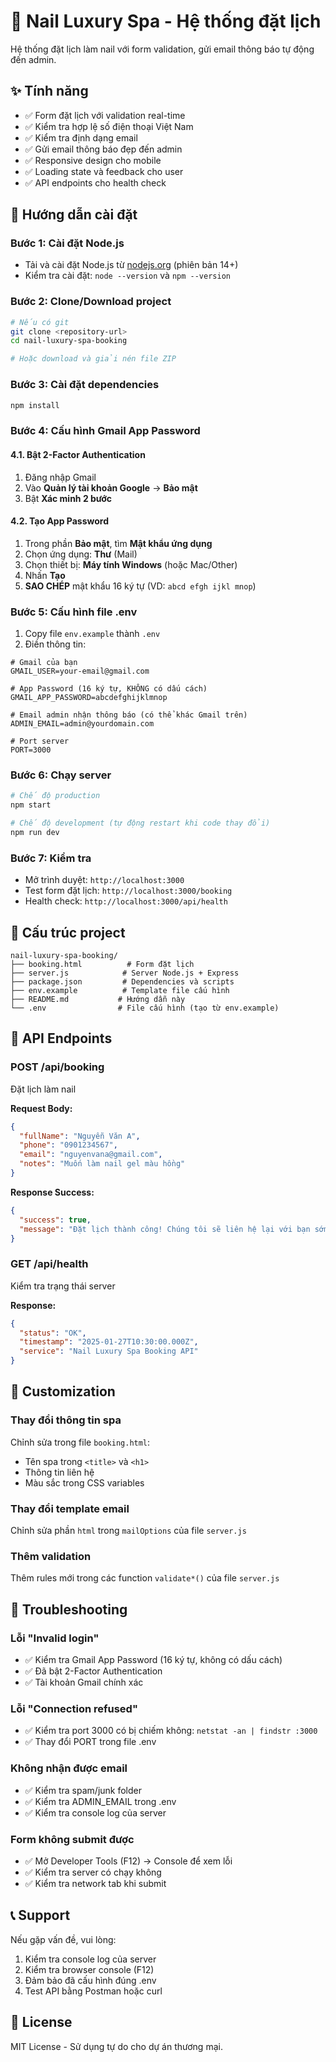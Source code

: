 # 🎨 Nail Luxury Spa - Hệ thống đặt lịch

Hệ thống đặt lịch làm nail với form validation, gửi email thông báo tự động đến admin.

## ✨ Tính năng

- ✅ Form đặt lịch với validation real-time
- ✅ Kiểm tra hợp lệ số điện thoại Việt Nam
- ✅ Kiểm tra định dạng email
- ✅ Gửi email thông báo đẹp đến admin
- ✅ Responsive design cho mobile
- ✅ Loading state và feedback cho user
- ✅ API endpoints cho health check

## 🚀 Hướng dẫn cài đặt

### Bước 1: Cài đặt Node.js
- Tải và cài đặt Node.js từ [nodejs.org](https://nodejs.org/) (phiên bản 14+)
- Kiểm tra cài đặt: `node --version` và `npm --version`

### Bước 2: Clone/Download project
```bash
# Nếu có git
git clone <repository-url>
cd nail-luxury-spa-booking

# Hoặc download và giải nén file ZIP
```

### Bước 3: Cài đặt dependencies
```bash
npm install
```

### Bước 4: Cấu hình Gmail App Password

#### 4.1. Bật 2-Factor Authentication
1. Đăng nhập Gmail
2. Vào **Quản lý tài khoản Google** → **Bảo mật**
3. Bật **Xác minh 2 bước**

#### 4.2. Tạo App Password
1. Trong phần **Bảo mật**, tìm **Mật khẩu ứng dụng**
2. Chọn ứng dụng: **Thư** (Mail)
3. Chọn thiết bị: **Máy tính Windows** (hoặc Mac/Other)
4. Nhấn **Tạo**
5. **SAO CHÉP** mật khẩu 16 ký tự (VD: `abcd efgh ijkl mnop`)

### Bước 5: Cấu hình file .env
1. Copy file `env.example` thành `.env`
2. Điền thông tin:

```env
# Gmail của bạn
GMAIL_USER=your-email@gmail.com

# App Password (16 ký tự, KHÔNG có dấu cách)
GMAIL_APP_PASSWORD=abcdefghijklmnop

# Email admin nhận thông báo (có thể khác Gmail trên)
ADMIN_EMAIL=admin@yourdomain.com

# Port server
PORT=3000
```

### Bước 6: Chạy server
```bash
# Chế độ production
npm start

# Chế độ development (tự động restart khi code thay đổi)
npm run dev
```

### Bước 7: Kiểm tra
- Mở trình duyệt: `http://localhost:3000`
- Test form đặt lịch: `http://localhost:3000/booking`
- Health check: `http://localhost:3000/api/health`

## 📁 Cấu trúc project

```
nail-luxury-spa-booking/
├── booking.html          # Form đặt lịch
├── server.js            # Server Node.js + Express
├── package.json         # Dependencies và scripts
├── env.example          # Template file cấu hình
├── README.md           # Hướng dẫn này
└── .env                # File cấu hình (tạo từ env.example)
```

## 🔧 API Endpoints

### POST /api/booking
Đặt lịch làm nail

**Request Body:**
```json
{
  "fullName": "Nguyễn Văn A",
  "phone": "0901234567",
  "email": "nguyenvana@gmail.com",
  "notes": "Muốn làm nail gel màu hồng"
}
```

**Response Success:**
```json
{
  "success": true,
  "message": "Đặt lịch thành công! Chúng tôi sẽ liên hệ lại với bạn sớm nhất."
}
```

### GET /api/health
Kiểm tra trạng thái server

**Response:**
```json
{
  "status": "OK",
  "timestamp": "2025-01-27T10:30:00.000Z",
  "service": "Nail Luxury Spa Booking API"
}
```

## 🎨 Customization

### Thay đổi thông tin spa
Chỉnh sửa trong file `booking.html`:
- Tên spa trong `<title>` và `<h1>`
- Thông tin liên hệ
- Màu sắc trong CSS variables

### Thay đổi template email
Chỉnh sửa phần `html` trong `mailOptions` của file `server.js`

### Thêm validation
Thêm rules mới trong các function `validate*()` của file `server.js`

## 🐛 Troubleshooting

### Lỗi "Invalid login"
- ✅ Kiểm tra Gmail App Password (16 ký tự, không có dấu cách)
- ✅ Đã bật 2-Factor Authentication
- ✅ Tài khoản Gmail chính xác

### Lỗi "Connection refused"
- ✅ Kiểm tra port 3000 có bị chiếm không: `netstat -an | findstr :3000`
- ✅ Thay đổi PORT trong file .env

### Không nhận được email
- ✅ Kiểm tra spam/junk folder
- ✅ Kiểm tra ADMIN_EMAIL trong .env
- ✅ Kiểm tra console log của server

### Form không submit được
- ✅ Mở Developer Tools (F12) → Console để xem lỗi
- ✅ Kiểm tra server có chạy không
- ✅ Kiểm tra network tab khi submit

## 📞 Support

Nếu gặp vấn đề, vui lòng:
1. Kiểm tra console log của server
2. Kiểm tra browser console (F12)
3. Đảm bảo đã cấu hình đúng .env
4. Test API bằng Postman hoặc curl

## 📄 License

MIT License - Sử dụng tự do cho dự án thương mại.
